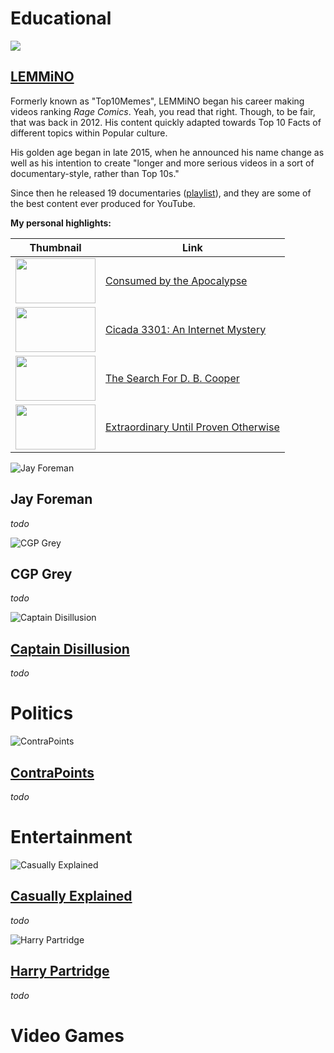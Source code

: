# Educational

![](https://user-images.githubusercontent.com/87545109/146681551-0c280ccc-ac34-435a-854a-0225b039e69e.jpg)

## [LEMMiNO](https://www.youtube.com/c/LEMMiNO)

Formerly known as "Top10Memes", LEMMiNO began his career making videos ranking *Rage Comics*. Yeah, you read that right. Though, to be fair, that was back in 2012.
His content quickly adapted towards Top 10 Facts of different topics within Popular culture.

His golden age began in late 2015, when he announced his name change as well as his intention to create "longer and more serious videos in a sort of documentary-style, rather than Top 10s."

Since then he released 19 documentaries ([playlist](https://www.youtube.com/playlist?list=PLAhTBeRe8IhMmRve_rSfAgL_dtEXkKh8Z)), and they are some of the best content ever produced for YouTube.

**My personal highlights:**

| Thumbnail| Link |
| ----------- | ----------- |
| <img src="https://user-images.githubusercontent.com/87545109/146779555-b37f7ee1-dac7-422f-919c-2c0c949efb5d.jpg" alt="" width="128" height="72">      | [Consumed by the Apocalypse](https://www.youtube.com/watch?v=nx2-4l4s4Nw&list=PLAhTBeRe8IhMmRve_rSfAgL_dtEXkKh8Z)       |
| <img src="https://user-images.githubusercontent.com/87545109/146780786-b911fd21-4182-4527-9127-2f6a17537e63.jpg" alt="" width="128" height="72">   |   [Cicada 3301: An Internet Mystery](https://www.youtube.com/watch?v=I2O7blSSzpI)    |
| <img src="https://user-images.githubusercontent.com/87545109/146781988-aac72268-9a53-4ea6-b5d2-4df954384fa2.jpg" alt="" width="128" height="72"> | [The Search For D. B. Cooper](https://www.youtube.com/watch?v=CbUjuwhQPKs) |
| <img src="https://user-images.githubusercontent.com/87545109/146782168-43e9b32e-1020-4c3a-91c0-2ceb9fb40412.jpg" alt="" width="128" height="72"> | [Extraordinary Until Proven Otherwise](https://www.youtube.com/watch?v=SpeSpA3e56A) |

![Jay Foreman](https://user-images.githubusercontent.com/87545109/146682143-a2b5eb01-cc56-4ca0-99f0-3adfcc1d2589.jpg)

## Jay Foreman

*todo*

![CGP Grey](https://user-images.githubusercontent.com/87545109/146682307-3cdc9b01-8f75-4e89-b6be-7d20e6434b58.jpg)

## CGP Grey

*todo*

![Captain Disillusion](https://user-images.githubusercontent.com/87545109/146688203-74be2926-fc44-47cb-acd7-0b0686259de8.jpg)

## [Captain Disillusion ](https://www.youtube.com/c/CaptainDisillusion)

*todo*

# Politics

![ContraPoints](https://user-images.githubusercontent.com/87545109/146688177-87a8f8f5-1a94-4308-90e7-124aebb9a804.jpg)

## [ContraPoints](https://www.youtube.com/c/ContraPoints)

*todo*

# Entertainment

![Casually Explained](https://user-images.githubusercontent.com/87545109/146682422-0e369784-d0d5-4ef7-9c19-886fafd6a19f.jpg)

## [Casually Explained](https://www.youtube.com/c/CasuallyExplained)

*todo*

![Harry Partridge](https://user-images.githubusercontent.com/87545109/146688306-7f8dfcae-b285-4fc6-ab75-556abd5bf2bf.jpg)

## [Harry Partridge](https://www.youtube.com/user/HarryPartridge)

*todo*


# Video Games
